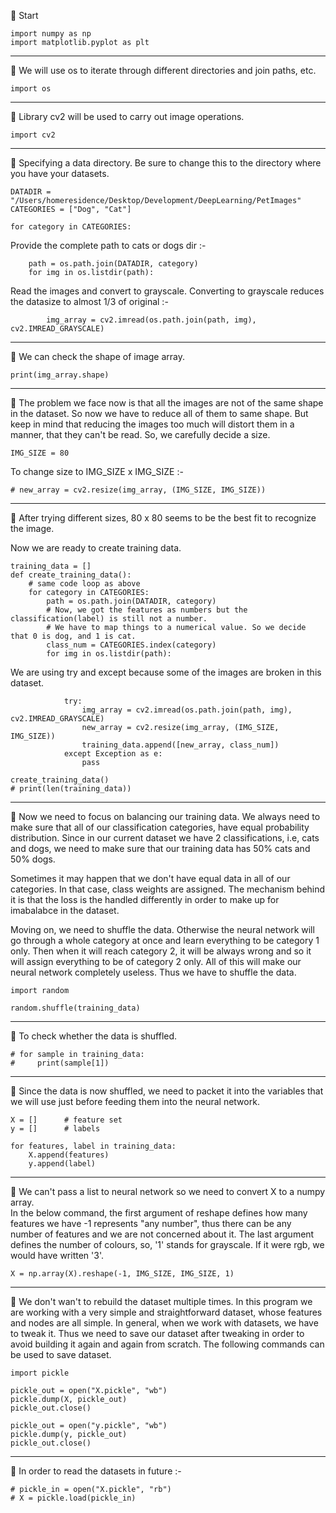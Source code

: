 💢 Start

    import numpy as np
    import matplotlib.pyplot as plt

***
💢 We will use os to iterate through different directories and join paths, etc.
    
    import os

***
💢 Library cv2 will be used to carry out image operations.

    import cv2

***
💢 Specifying a data directory. Be sure to change this to the directory where you have your datasets.

    DATADIR = "/Users/homeresidence/Desktop/Development/DeepLearning/PetImages"
    CATEGORIES = ["Dog", "Cat"]

    for category in CATEGORIES:
    
   Provide the complete path to cats or dogs dir :-
    
        path = os.path.join(DATADIR, category)
        for img in os.listdir(path):
        
   Read the images and convert to grayscale. Converting to grayscale reduces the datasize to almost 1/3 of original :-
        
            img_array = cv2.imread(os.path.join(path, img), cv2.IMREAD_GRAYSCALE)

***
💢 We can check the shape of image array.

    print(img_array.shape)      

***
💢 The problem we face now is that all the images are not of the same shape in the dataset. So now we have to reduce all of them to 
same shape. But keep in mind that reducing the images too much will distort them in a manner, that they can't be read. So, we 
carefully decide a size.


    IMG_SIZE = 80
    
   To change size to IMG_SIZE x IMG_SIZE :-
    
    # new_array = cv2.resize(img_array, (IMG_SIZE, IMG_SIZE))

***
💢 After trying different sizes, 80 x 80 seems to be the best fit to recognize the image.

Now we are ready to create training data.

    training_data = []
    def create_training_data():
        # same code loop as above 
        for category in CATEGORIES:
            path = os.path.join(DATADIR, category)
            # Now, we got the features as numbers but the classification(label) is still not a number. 
            # We have to map things to a numerical value. So we decide that 0 is dog, and 1 is cat. 
            class_num = CATEGORIES.index(category)
            for img in os.listdir(path):
            
   We are using try and except because some of the images are broken in this dataset.
            
                try:
                    img_array = cv2.imread(os.path.join(path, img), cv2.IMREAD_GRAYSCALE)
                    new_array = cv2.resize(img_array, (IMG_SIZE, IMG_SIZE))
                    training_data.append([new_array, class_num])
                except Exception as e:
                    pass

    create_training_data()
    # print(len(training_data))

***
💢 Now we need to focus on balancing our training data. We always need to make sure that all of our classification 
categories, have equal probability distribution. Since in our current dataset we have 2 classifications, i.e, 
cats and dogs, we need to make sure that our training data has 50% cats and 50% dogs. 

Sometimes it may happen that we don't have equal data in all of our categories. In that case, class weights are 
assigned. The mechanism behind it is that the loss is the handled differently in order to make up for imabalabce 
in the dataset.

Moving on, we need to shuffle the data. Otherwise the neural network will go through a whole category at once 
and learn everything to be category 1 only. Then when it will reach category 2, it will be always wrong and 
so it will assign everything to be of category 2 only. All of this will make our neural network completely 
useless. Thus we have to shuffle the data. 


    import random

    random.shuffle(training_data)

***
💢 To check whether the data is shuffled.
    
    # for sample in training_data:
    #     print(sample[1])

***
💢 Since the data is now shuffled, we need to packet it into the variables 
that we will use just before feeding them into the neural network.

    X = []      # feature set
    y = []      # labels

    for features, label in training_data:
        X.append(features)
        y.append(label)

***
💢 We can't pass a list to neural network so we need to convert X to a numpy array. <br>
In the below command, the first argument of reshape defines how many features we have -1 represents "any number", thus there can be any number of features and we are not concerned about it. The last argument defines the number of colours, so, '1' stands for grayscale. If it were rgb, we would have written '3'.

    X = np.array(X).reshape(-1, IMG_SIZE, IMG_SIZE, 1)

***
💢 We don't wan't to rebuild the dataset multiple times. In this program we are working with a 
very simple and straightforward dataset, whose features and nodes are all simple. In general, 
when we work with datasets, we have to tweak it. Thus we need to save our dataset after tweaking 
in order to avoid building it again and again from scratch. The following commands can be used 
to save dataset.

    import pickle

    pickle_out = open("X.pickle", "wb")
    pickle.dump(X, pickle_out)
    pickle_out.close()

    pickle_out = open("y.pickle", "wb")
    pickle.dump(y, pickle_out)
    pickle_out.close()

***
💢 In order to read the datasets in future :-

    # pickle_in = open("X.pickle", "rb")
    # X = pickle.load(pickle_in)

